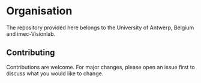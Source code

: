 # Organisation
The repository provided here belongs to the University of Antwerp, Belgium and imec-Visionlab.



## Contributing

Contributions are welcome. For major changes, please open an issue first to discuss what you would like to change.
